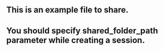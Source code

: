 ## This is an example file to share. 
## You should specify shared_folder_path parameter while creating a session.
